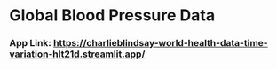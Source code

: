 # Global Blood Pressure Data

### App Link: https://charlieblindsay-world-health-data-time-variation-hlt21d.streamlit.app/